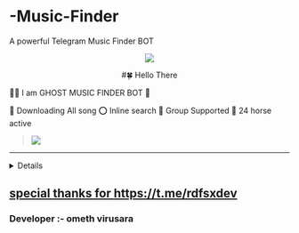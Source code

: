 # -Music-Finder

A powerful Telegram Music Finder BOT
<p align="center"> <a href="github.com/sanuwaofficial"><img align="center" src="https://telegra.ph/file/0d1004a75dc579463cf17.jpg"/></a>
 <p align="center">
 #🍀 Hello There 

🙋‍♂️ I am GHOST MUSIC FINDER BOT 🎵

🎵 Downloading All song 
⭕️ Inline search 
🌺 Group Supported
🎯 24 horse active

> <a href="http://t.me/Music_Finder_ghost_bot"><img src="https://img.shields.io/badge/START ON TELEGRAM-ff0000?style=for-the-badge&logo=TELEGRAM&logoColor=ff000000&link=http://t.me/Music_Finder_ghost_bot" /><br>

</details>

----


<b><details><summary>Available Features</summary><br>
	
| MESSAGE TYPE|  Availability |
| :------: |  :----------: |
|  • Title of the song or artist    |    I CAN find it    ✅     |
|  • Words from a song    |      I CAN find it    ✅     |
| • A voice message     |     I CAN find it     ✅    |
|  • Video    |      I CAN find it    ✅     |
|    • Audio     |      I CAN find it    ✅     |

> <a href="http://t.me/Music_Finder_ghost_bot"><img src="https://img.shields.io/badge/START ON TELEGRAM-ff0000?style=for-the-badge&logo=TELEGRAM&logoColor=ff000000&link=http://t.me/Music_Finder_ghost_bot" /><br>

</details>



special thanks for https://t.me/rdfsxdev
-
  ###  Developer :- ometh virusara
